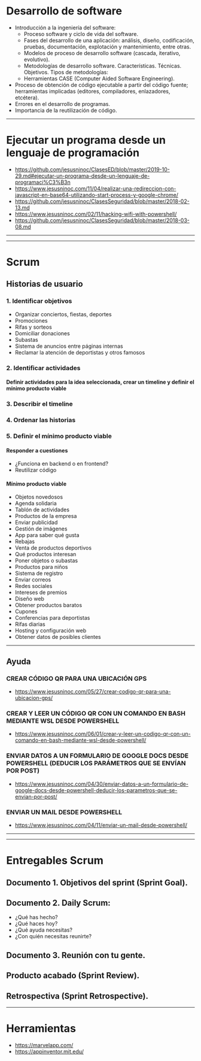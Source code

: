 # Desarrollo de software
- Introducción a la ingeniería del software:
  - Proceso software y ciclo de vida del software.
  - Fases del desarrollo de una aplicación: análisis, diseño, codificación, pruebas, documentación, explotación y mantenimiento, entre otras.
  - Modelos de proceso de desarrollo software (cascada, iterativo, evolutivo).
  - Metodologías de desarrollo software. Características. Técnicas. Objetivos. Tipos de metodologías:
  - Herramientas CASE (Computer Aided Software Engineering).
- Proceso de obtención de código ejecutable a partir del código fuente; herramientas implicadas (editores, compiladores, enlazadores, etcétera).
- Errores en el desarrollo de programas.
- Importancia de la reutilización de código.

-------------------

# Ejecutar un programa desde un lenguaje de programación
* https://github.com/jesusninoc/ClasesED/blob/master/2019-10-29.md#ejecutar-un-programa-desde-un-lenguaje-de-programaci%C3%B3n
* https://www.jesusninoc.com/11/04/realizar-una-redireccion-con-javascript-en-base64-utilizando-start-process-y-google-chrome/
* https://github.com/jesusninoc/ClasesSeguridad/blob/master/2018-02-13.md
* https://www.jesusninoc.com/02/11/hacking-wifi-with-powershell/
* https://github.com/jesusninoc/ClasesSeguridad/blob/master/2018-03-08.md

----------------
----------------

# Scrum
## Historias de usuario
### 1. Identificar objetivos
- Organizar conciertos, fiestas, deportes
- Promociones
- Rifas y sorteos
- Domiciliar donaciones
- Subastas
- Sistema de anuncios entre páginas internas
- Reclamar la atención de deportistas y otros famosos
### 2. Identificar actividades
#### Definir actividades para la idea seleccionada, crear un timeline y definir el mínimo producto viable
### 3. Describir el timeline
### 4. Ordenar las historias
### 5. Definir el mínimo producto viable
#### Responder a cuestiones
- ¿Funciona en backend o en frontend?
- Reutilizar código
#### Mínimo producto viable
- Objetos novedosos
- Agenda solidaria
- Tablón de actividades
- Productos de la empresa
- Enviar publicidad
- Gestión de imágenes
- App para saber qué gusta
- Rebajas
- Venta de productos deportivos
- Qué productos interesan
- Poner objetos o subastas
- Productos para niños
- Sistema de registro
- Enviar correos
- Redes sociales
- Intereses de premios
- Diseño web
- Obtener productos baratos
- Cupones
- Conferencias para deportistas
- Rifas diarias
- Hosting y configuración web
- Obtener datos de posibles clientes

-------------------

## Ayuda
### CREAR CÓDIGO QR PARA UNA UBICACIÓN GPS
* https://www.jesusninoc.com/05/27/crear-codigo-qr-para-una-ubicacion-gps/
### CREAR Y LEER UN CÓDIGO QR CON UN COMANDO EN BASH MEDIANTE WSL DESDE POWERSHELL
* https://www.jesusninoc.com/06/01/crear-y-leer-un-codigo-qr-con-un-comando-en-bash-mediante-wsl-desde-powershell/
### ENVIAR DATOS A UN FORMULARIO DE GOOGLE DOCS DESDE POWERSHELL (DEDUCIR LOS PARÁMETROS QUE SE ENVÍAN POR POST)
* https://www.jesusninoc.com/04/30/enviar-datos-a-un-formulario-de-google-docs-desde-powershell-deducir-los-parametros-que-se-envian-por-post/
### ENVIAR UN MAIL DESDE POWERSHELL
* https://www.jesusninoc.com/04/11/enviar-un-mail-desde-powershell/

----------------
----------------

# Entregables Scrum
## Documento 1. Objetivos del sprint (Sprint Goal).
## Documento 2. Daily Scrum:
  - ¿Qué has hecho?
  - ¿Qué haces hoy?
  - ¿Qué ayuda necesitas?
  - ¿Con quién necesitas reunirte?
## Documento 3. Reunión con tu gente.
## Producto acabado (Sprint Review).
## Retrospectiva (Sprint Retrospective).

-----------------

# Herramientas
* https://marvelapp.com/
* https://appinventor.mit.edu/
